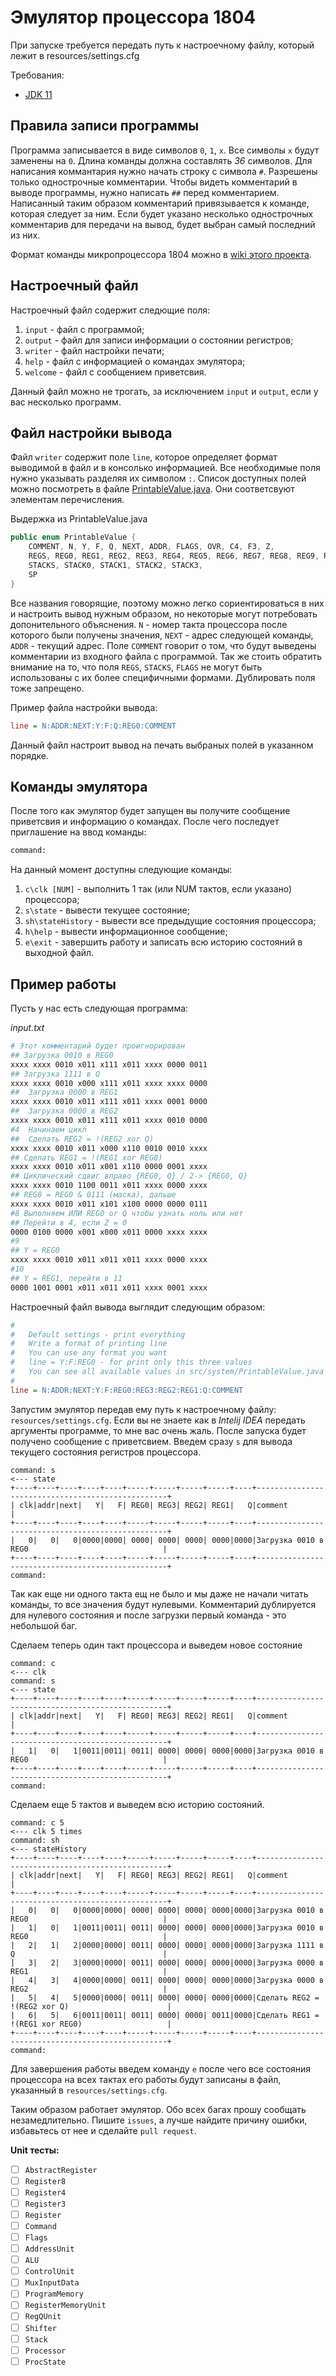 # Эмулятор процессора 1804
При запуске требуется передать путь к настроечному файлу, который лежит в resources/settings.cfg

Требования:
- [JDK 11](https://www.oracle.com/technetwork/java/javase/downloads/jdk11-downloads-5066655.html)

## Правила записи программы
Программа записывается в виде символов `0`, `1`, `x`. Все символы `x` будут заменены на `0`. 
Длина команды должна составлять *36* символов. Для написания коммантария нужно начать строку с символа `#`. Разрешены 
только однострочные комментарии. Чтобы видеть комментарий в выводе программы, нужно написать `##` перед комментарием. 
Написанный таким образом комментарий привязывается к команде, которая следует за ним. Если будет указано несколько однострочных комментарив для передачи на вывод, будет выбран самый последний из них.

Формат команды микропроцессора 1804 можно в [wiki этого проекта](https://github.com/Hiraev/proc1804/wiki).

## Настроечный файл
Настроечный файл содержит следющие поля: 
1. `input` - файл с программой;
2. `output` - файл для записи информации о состоянии регистров;
3. `writer` - файл настройки печати;
4. `help` - файл с информацией о командах эмулятора;
5. `welcome` - файл с сообщением приветсвия.

Данный файл можно не трогать, за исключением `input` и `output`, если у вас несколько программ.

## Файл настройки вывода
Файл `writer` содержит поле `line`, которое определяет формат выводимой в файл и в консолько информацией.
Все необходимые поля нужно указывать разделяя их символом `:`. Список доступных полей можно посмотреть в файле [PrintableValue.java](https://github.com/Hiraev/proc1804/blob/master/src/system/PrintableValue.java). Они соответсвуют элементам перечисления. 

Выдержка из PrintableValue.java
```Java
public enum PrintableValue {
    COMMENT, N, Y, F, Q, NEXT, ADDR, FLAGS, OVR, C4, F3, Z,
    REGS, REG0, REG1, REG2, REG3, REG4, REG5, REG6, REG7, REG8, REG9, REG10, REG11, REG12, REG13, REG14, REG15,
    STACKS, STACK0, STACK1, STACK2, STACK3,
    SP
}
```

Все названия говорящие, поэтому можно легко сориентироваться в них и настроить вывод нужным образом, но некоторые могут потребовать допонительного объяснения. `N` - номер такта процессора после которого были получены значения, `NEXT` - адрес следующей команды, `ADDR` - текущий адрес. Поле `COMMENT` говорит о том, что будут выведены комментарии из входного файла с программой. Так же стоить обратить внимание на то, что поля `REGS`, `STACKS`, `FLAGS` не могут быть использованы с их более специфичными формами. Дублировать поля тоже запрещено.

Пример файла настройки вывода:
```cfg
line = N:ADDR:NEXT:Y:F:Q:REG0:COMMENT
```
Данный файл настроит вывод на печать выбраных полей в указанном порядке.

## Команды эмулятора

После того как эмулятор будет запущен вы получите сообщение приветсвия и информацию о командах.
После чего последует приглашение на ввод команды:
```txt
command:
```

На данный момент доступны следующие команды:
1. `c\clk [NUM]` - выполнить 1 так (или NUM тактов, если указано) процессора;
2. `s\state` - вывести текущее состояние;
3. `sh\stateHistory` - вывести все предыдущие состояния процессора;
4. `h\help` - вывести информационное сообщение;
5. `e\exit` - завершить работу и записать всю историю состояний в выходной файл.


## Пример работы 

Пусть у нас есть следующая программа:

_input.txt_

```bash
# Этот комментарий будет проигнорирован
## Загрузка 0010 в REG0
xxxx xxxx 0010 x011 x111 x011 xxxx 0000 0011
## Загрузка 1111 в Q
xxxx xxxx 0010 x000 x111 x011 xxxx xxxx 0000
## 	Загрузка 0000 в REG1
xxxx xxxx 0010 x011 x111 x011 xxxx 0001 0000
## 	Загрузка 0000 в REG2
xxxx xxxx 0010 x011 x111 x011 xxxx 0010 0000
#4 	Начинаем цикл
## 	Сделать REG2 = !(REG2 xor Q)
xxxx xxxx 0010 x011 x000 x110 0010 0010 xxxx
## Сделать REG1 = !(REG1 xor REG0)
xxxx xxxx 0010 x011 x001 x110 0000 0001 xxxx
## Циклический сдвиг вправо {REG0, Q} / 2-> {REG0, Q}
xxxx xxxx 0010 1100 0011 x011 xxxx 0000 xxxx
## REG0 = REG0 & 0111 (маска), дальше
xxxx xxxx 0010 x011 x101 x100 0000 0000 0111
#8 Выполняем ИЛИ REG0 or Q чтобы узнать ноль или нет
## Перейти в 4, если Z = 0
0000 0100 0000 x001 x000 x011 0000 xxxx xxxx
#9
## Y = REG0
xxxx xxxx 0010 x011 x011 x011 xxxx 0000 xxxx
#10
## Y = REG1, перейти в 11
0000 1001 0001 x011 x011 x011 xxxx 0001 xxxx
```

Настроечный файл вывода выглядит следующим образом:
```cfg
#
#   Default settings - print everything
#   Write a format of printing line
#   You can use any format you want
#   line = Y:F:REG0 - for print only this three values
#   You can see all available values in src/system/PrintableValue.java
#
line = N:ADDR:NEXT:Y:F:REG0:REG3:REG2:REG1:Q:COMMENT
```

Запустим эмулятор передав ему путь к настроечному файлу: `resources/settings.cfg`. Если вы не знаете как в _Intelij IDEA_ передать аргументы программе, то мне вас очень жаль. 
После запуска будет получено сообщение с приветсвием. 
Введем сразу `s` для вывода текущего состояния регистров процессора.
```
command: s
<--- state
+----+----+----+----+----+-----+-----+-----+-----+----+--------------------------------------------------+
| clk|addr|next|   Y|   F| REG0| REG3| REG2| REG1|   Q|comment                                           |
+----+----+----+----+----+-----+-----+-----+-----+----+--------------------------------------------------+
|   0|   0|   0|0000|0000| 0000| 0000| 0000| 0000|0000|Загрузка 0010 в REG0                              |
+----+----+----+----+----+-----+-----+-----+-----+----+--------------------------------------------------+
command: 
```
Так как еще ни одного такта ещ не было и мы даже не начали читать команды, то все значения будут нулевыми. 
Комментарий дублируется для нулевого состояния и после загрузки первый команда - это небольшой баг.

Сделаем теперь один такт процессора и выведем новое состояние
```
command: c
<--- clk
command: s
<--- state
+----+----+----+----+----+-----+-----+-----+-----+----+--------------------------------------------------+
| clk|addr|next|   Y|   F| REG0| REG3| REG2| REG1|   Q|comment                                           |
+----+----+----+----+----+-----+-----+-----+-----+----+--------------------------------------------------+
|   1|   0|   1|0011|0011| 0011| 0000| 0000| 0000|0000|Загрузка 0010 в REG0                              |
+----+----+----+----+----+-----+-----+-----+-----+----+--------------------------------------------------+
command: 
```

Сделаем еще 5 тактов и выведем всю историю состояний.

```
command: c 5
<--- clk 5 times
command: sh
<--- stateHistory
+----+----+----+----+----+-----+-----+-----+-----+----+--------------------------------------------------+
| clk|addr|next|   Y|   F| REG0| REG3| REG2| REG1|   Q|comment                                           |
+----+----+----+----+----+-----+-----+-----+-----+----+--------------------------------------------------+
|   0|   0|   0|0000|0000| 0000| 0000| 0000| 0000|0000|Загрузка 0010 в REG0                              |
|   1|   0|   1|0011|0011| 0011| 0000| 0000| 0000|0000|Загрузка 0010 в REG0                              |
|   2|   1|   2|0000|0000| 0011| 0000| 0000| 0000|0000|Загрузка 1111 в Q                                 |
|   3|   2|   3|0000|0000| 0011| 0000| 0000| 0000|0000|Загрузка 0000 в REG1                              |
|   4|   3|   4|0000|0000| 0011| 0000| 0000| 0000|0000|Загрузка 0000 в REG2                              |
|   5|   4|   5|0000|0000| 0011| 0000| 0000| 0000|0000|Сделать REG2 = !(REG2 xor Q)                      |
|   6|   5|   6|0011|0011| 0011| 0000| 0000| 0011|0000|Сделать REG1 = !(REG1 xor REG0)                   |
+----+----+----+----+----+-----+-----+-----+-----+----+--------------------------------------------------+
command: 
```

Для завершения работы введем команду `e` после чего все состояния процессора на всех тактах его работы будут
записаны в файл, указанный в `resources/settings.cfg`.

Таким образом работает эмулятор. Обо всех багах прошу сообщать незамедлительно. Пишите `issues`, а лучше 
найдите причину ошибки, избавьтесь от нее и сделайте `pull request`.

**Unit тесты:**
- [ ] `AbstractRegister`
- [ ] `Register8`
- [ ] `Register4`
- [ ] `Register3`
- [ ] `Register`
- [ ] `Command`
- [ ] `Flags`
- [ ] `AddressUnit`
- [ ] `ALU`
- [ ] `ControlUnit`
- [ ] `MuxInputData`
- [ ] `ProgramMemory`
- [ ] `RegisterMemoryUnit`
- [ ] `RegQUnit`
- [ ] `Shifter`
- [ ] `Stack`
- [ ] `Processor`
- [ ] `ProcState`
